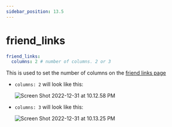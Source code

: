 ```yaml
---
sidebar_position: 13.5
---
```


# friend_links

```yaml
friend_links:
  columns: 2 # number of columns. 2 or 3
```

This is used to set the number of columns on the [friend links page](https://redefine-docs.evanluo.top/docs/advanced/friend-link)

- `columns: 2`  will look like this:

  ![Screen Shot 2022-12-31 at 10.12.58 PM](https://evan.beee.top/img/Screen%20Shot%202022-12-31%20at%2010.12.58%20PM.png)

- `columns: 3`  will look like this:

  ![Screen Shot 2022-12-31 at 10.13.25 PM](https://evan.beee.top/img/Screen%20Shot%202022-12-31%20at%2010.13.25%20PM.png)